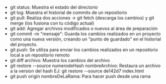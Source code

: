 - git status: Muestra el estado del directorio
- git log: Muestra el historial de commits de un repositorio
- git pull: Realiza dos acciones -> git fetch (descarga los cambios) y git merge (los fusiona con tu código actual)
- git add: Agregar archivos modificados o nuevos al área de preparación
- git commit -m "mensaje": Guarda los cambios realizados en un proyecto como una nueva versión, creando un "punto de guardado" en el historial del proyecto.
- git push: Se utiliza para enviar los cambios realizados en un repositorio local a un repositorio remoto
- git diff archivo: Muestra los cambios del archivo
- git restore --source numerodeHash nombreArchivo: Restaura un archivo a la version del hash EJ: git restore --source de142d7 index.html
- git push origin nombreDeLaRama: Para hacer push desde una rama